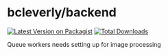 # bcleverly/backend

[![Latest Version on Packagist](https://img.shields.io/packagist/v/bcleverly/backend.svg?style=flat-square)](https://packagist.org/packages/bcleverly/backend)
[![Total Downloads](https://img.shields.io/packagist/dt/bcleverly/backend.svg?style=flat-square)](https://packagist.org/packages/bcleverly/backend)

Queue workers needs setting up for image processing